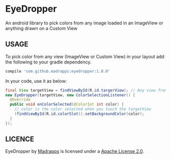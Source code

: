 # EyeDropper
An android library to pick colors from any image loaded in an ImageView or anything drawn on a Custom View

USAGE
-----

To pick color from any view (ImageView or Custom View) in your layout add the following to your gradle dependency.

```groovy
compile 'com.github.madrapps:eyedropper:1.0.0'
```

In your code, use it as below:

```java
final View targetView = findViewById(R.id.targerView); // Any view from which you want to pick color
new EyeDropper(targetView, new ColorSelectionListener() {
  @Override
  public void onColorSelected(@ColorInt int color) {
    // color is the color selected when you touch the targetView
    (findViewById(R.id.colorSlot)).setBackgroundColor(color);
  }
});
```

LICENCE
-----

EyeDropper by [Madrapps](http://madrapps.github.io/) is licensed under a [Apache License 2.0](http://www.apache.org/licenses/LICENSE-2.0).
